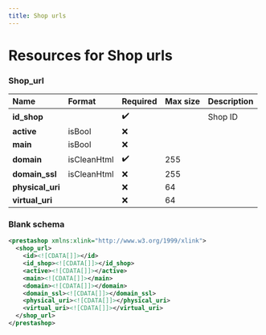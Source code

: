 ```yaml
---
title: Shop urls
---
```


# Resources for Shop urls

### Shop_url

|       Name       |   Format    | Required | Max size | Description |
| :--------------- | :---------- | :------- | :------- | :---------- |
| **id_shop**      |             | ✔️       |          | Shop ID     |
| **active**       | isBool      | ❌        |          |             |
| **main**         | isBool      | ❌        |          |             |
| **domain**       | isCleanHtml | ✔️       | 255      |             |
| **domain_ssl**   | isCleanHtml | ❌        | 255      |             |
| **physical_uri** |             | ❌        | 64       |             |
| **virtual_uri**  |             | ❌        | 64       |             |


### Blank schema

```xml
<prestashop xmlns:xlink="http://www.w3.org/1999/xlink">
  <shop_url>
    <id><![CDATA[]]></id>
    <id_shop><![CDATA[]]></id_shop>
    <active><![CDATA[]]></active>
    <main><![CDATA[]]></main>
    <domain><![CDATA[]]></domain>
    <domain_ssl><![CDATA[]]></domain_ssl>
    <physical_uri><![CDATA[]]></physical_uri>
    <virtual_uri><![CDATA[]]></virtual_uri>
  </shop_url>
</prestashop>
```

